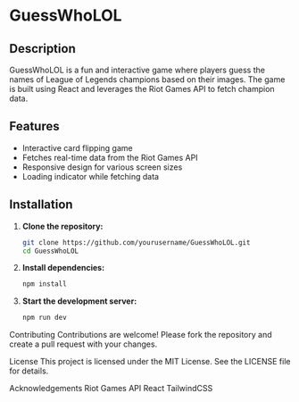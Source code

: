 # GuessWhoLOL

## Description

GuessWhoLOL is a fun and interactive game where players guess the names of League of Legends champions based on their images. The game is built using React and leverages the Riot Games API to fetch champion data.

## Features

- Interactive card flipping game
- Fetches real-time data from the Riot Games API
- Responsive design for various screen sizes
- Loading indicator while fetching data

## Installation

1. **Clone the repository:**

   ```sh
   git clone https://github.com/yourusername/GuessWhoLOL.git
   cd GuessWhoLOL
   ```

2. **Install dependencies:**

   ```sh
   npm install
   ```

3. **Start the development server:**

   ```sh
   npm run dev
   ```

Contributing
Contributions are welcome! Please fork the repository and create a pull request with your changes.

License
This project is licensed under the MIT License. See the LICENSE file for details.

Acknowledgements
Riot Games API
React
TailwindCSS
